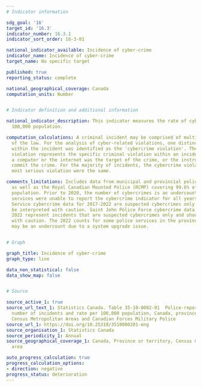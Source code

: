 ```yaml
---
# Indicator information

sdg_goal: '16'
target_id: '16.3'
indicator_number: 16.3.1
indicator_sort_order: 16-3-01

national_indicator_available: Incidence of cyber-crime
indicator_name: Incidence of cyber-crime
target_name: No specific target

published: true
reporting_status: complete

national_geographical_coverage: Canada
computation_units: Number


# Indicator definition and additional information

national_indicator_description: This indicator measures the rate of cyber-crimes per
  100,000 population.

computation_calculations: A criminal incident may be comprised of multiple violations
  of the law. For the analysis of cyber-related violations, one distinct violation
  within the incident was identified as the 'cybercrime violation'. The cybercrime
  violation represents the specific criminal violation within an incident in which
  a computer or the internet was the target of the crime, or the instrument used to
  commit the crime. For the majority of incidents, the cybercrime violation and the
  most serious violation were the same.

comments_limitations: Includes data from municipal and provincial police services
  as well as the Royal Canadian Mounted Police (RCMP) covering 99.6% of the Canadian
  population. Prior to 2020, the number of cybercrimes is an undercount as some police
  services were unable to report the cybercrime indicator for all years. Calgary Police
  Service cybercrime data for 2017-2022 are suspected cybercrimes only and should
  be interpreted with caution. Saint John Police Force cybercrime data for 2021 and
  2022 represent incidents that are suspected cybercrimes only and should be interpreted
  with caution. The 2022 counts for some police services in the province of Quebec
  may be an undercount due to a system upgrade issue.


# Graph

graph_title: Incidence of cyber-crime
graph_type: line

data_non_statistical: false
data_show_map: false


# Source

source_active_1: true
source_url_text_1: Statistics Canada. Table 35-10-0002-01  Police-reported cybercrime,
  number of incidents and rate per 100,000 population, Canada, provinces, territories,
  Census Metropolitan Areas and Canadian Forces Military Police
source_url_1: https://doi.org/10.25318/3510000201-eng
source_organisation_1: Statistics Canada
source_periodicity_1: Annual
source_geographical_coverage_1: Canada, Province or territory, Census metropolitan
  area

auto_progress_calculation: true
progress_calculation_options:
- direction: negative
progress_status: deterioration
---
```


